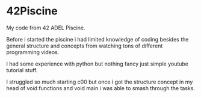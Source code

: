 # 42Piscine
My code from 42 ADEL Piscine. 

Before i started the piscine i had limited knowledge of coding besides the general structure and concepts from watching tons of different programming videos. 

I had some experience with python but nothing fancy just simple youtube tutorial stuff. 

I struggled so much starting c00 but once i got the structure concept in my head of void functions and void main i was able to smash through the tasks.
